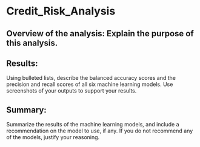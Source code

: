 # Credit_Risk_Analysis

## Overview of the analysis: Explain the purpose of this analysis.




## Results: 
Using bulleted lists, describe the balanced accuracy scores and the precision and recall scores of all six machine learning models. Use screenshots of your outputs to support your results.




## Summary: 
Summarize the results of the machine learning models, and include a recommendation on the model to use, if any. If you do not recommend any of the models, justify your reasoning.

